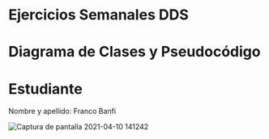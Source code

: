 # Ejercicios Semanales DDS

# Diagrama de Clases y Pseudocódigo

# Estudiante
Nombre y apellido: Franco Banfi

![Captura de pantalla 2021-04-10 141242](https://user-images.githubusercontent.com/62450599/114977431-08ff5e00-9e5e-11eb-85ec-60e032ad519a.jpg)




